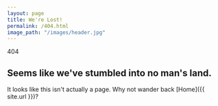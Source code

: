 ```yaml
---
layout: page
title: We're Lost!
permalink: /404.html
image_path: "/images/header.jpg"
---
```

<p class="post-tag">404</p>
<div class="page-content">
  <h2 class="post-title">Seems like we've stumbled into no man's land.</h2>
</div>
It looks like this isn't actually a page. Why not wander back [Home]({{ site.url }})?
